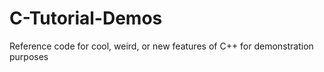 # C-Tutorial-Demos
Reference code for cool, weird, or new features of C++ for demonstration purposes
